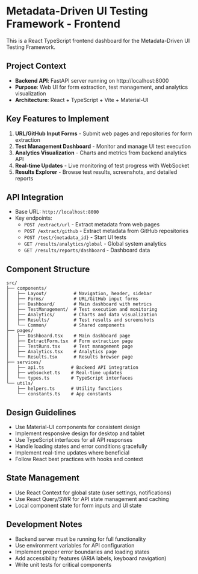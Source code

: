<!-- Use this file to provide workspace-specific custom instructions to Copilot. For more details, visit https://code.visualstudio.com/docs/copilot/copilot-customization#_use-a-githubcopilotinstructionsmd-file -->

# Metadata-Driven UI Testing Framework - Frontend

This is a React TypeScript frontend dashboard for the Metadata-Driven UI Testing Framework.

## Project Context
- **Backend API**: FastAPI server running on http://localhost:8000
- **Purpose**: Web UI for form extraction, test management, and analytics visualization
- **Architecture**: React + TypeScript + Vite + Material-UI

## Key Features to Implement
1. **URL/GitHub Input Forms** - Submit web pages and repositories for form extraction
2. **Test Management Dashboard** - Monitor and manage UI test execution
3. **Analytics Visualization** - Charts and metrics from backend analytics API
4. **Real-time Updates** - Live monitoring of test progress with WebSocket
5. **Results Explorer** - Browse test results, screenshots, and detailed reports

## API Integration
- Base URL: `http://localhost:8000`
- Key endpoints:
  - `POST /extract/url` - Extract metadata from web pages
  - `POST /extract/github` - Extract metadata from GitHub repositories
  - `POST /test/{metadata_id}` - Start UI tests
  - `GET /results/analytics/global` - Global system analytics
  - `GET /results/reports/dashboard` - Dashboard data

## Component Structure
```
src/
├── components/
│   ├── Layout/          # Navigation, header, sidebar
│   ├── Forms/           # URL/GitHub input forms
│   ├── Dashboard/       # Main dashboard with metrics
│   ├── TestManagement/  # Test execution and monitoring
│   ├── Analytics/       # Charts and data visualization
│   ├── Results/         # Test results and screenshots
│   └── Common/          # Shared components
├── pages/
│   ├── Dashboard.tsx    # Main dashboard page
│   ├── ExtractForm.tsx  # Form extraction page
│   ├── TestRuns.tsx     # Test management page
│   ├── Analytics.tsx    # Analytics page
│   └── Results.tsx      # Results browser page
├── services/
│   ├── api.ts          # Backend API integration
│   ├── websocket.ts    # Real-time updates
│   └── types.ts        # TypeScript interfaces
└── utils/
    ├── helpers.ts      # Utility functions
    └── constants.ts    # App constants
```

## Design Guidelines
- Use Material-UI components for consistent design
- Implement responsive design for desktop and tablet
- Use TypeScript interfaces for all API responses
- Handle loading states and error conditions gracefully
- Implement real-time updates where beneficial
- Follow React best practices with hooks and context

## State Management
- Use React Context for global state (user settings, notifications)
- Use React Query/SWR for API state management and caching
- Local component state for form inputs and UI state

## Development Notes
- Backend server must be running for full functionality
- Use environment variables for API configuration
- Implement proper error boundaries and loading states
- Add accessibility features (ARIA labels, keyboard navigation)
- Write unit tests for critical components
